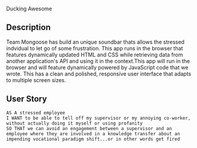Ducking Awesome

## Description

 Team Mongoose has build an unique soundbar thats allows the stressed indvidual to let go of some frustration. This app runs in the browser that features dynamically updated HTML and CSS while retrieving data from another application's API and using it in the context.This app will run in the browser and will feature dynamically powered by JavaScript code that we wrote. This has a clean and polished, responsive user interface that adapts to multiple screen sizes. 

 ## User Story
```
AS A stressed employee
I WANT to be able to tell off my supervisor or my annoying co-worker, without actually doing it myself or using profanity
SO THAT we can avoid an engagement between a supervisor and an employee where they are involved in a knowledge transfer about an impending vocational paradigm shift...or in other words get fired
```

